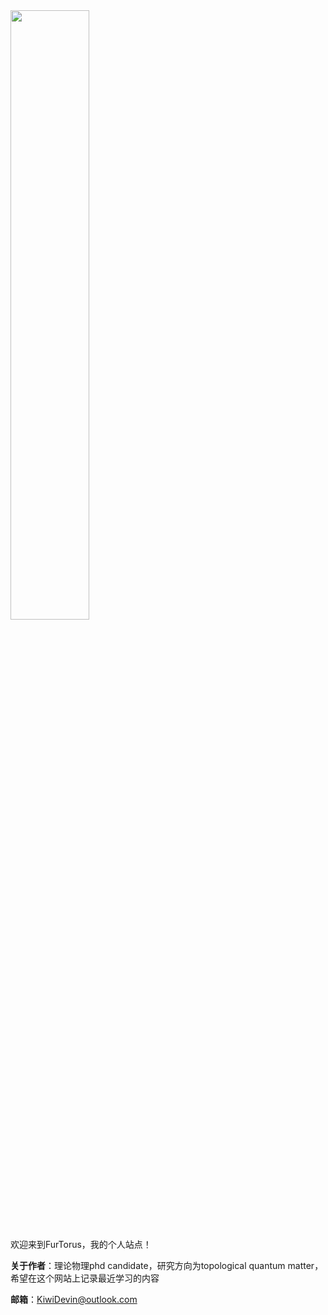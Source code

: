 <img src="https://kiwidevin.github.io/image.png" width="50%" height="50%">

欢迎来到FurTorus，我的个人站点！

**关于作者**：理论物理phd candidate，研究方向为topological quantum matter，希望在这个网站上记录最近学习的内容

**邮箱**：KiwiDevin@outlook.com

